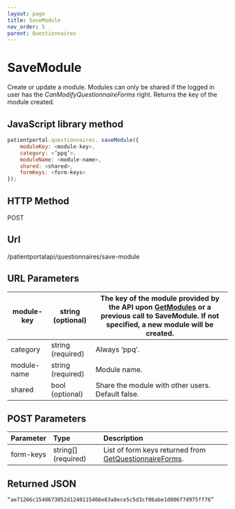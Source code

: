 ```yaml
---
layout: page
title: SaveModule
nav_order: 5
parent: Questionnaires
---
```


# SaveModule

Create or update a module. Modules can only be shared if the logged in user has the _CanModifyQuestionnaireForms_ right. Returns the key of the module created.

## JavaScript library method

```javascript
patientportal.questionnaires. saveModule({
    moduleKey: <module-key>,
    category: <’ppq’>,
    moduleName: <module-name>,
    shared: <shared>,
    formKeys: <form-keys>
});
```

## HTTP Method

POST

## ****Url****

/patientportalapi/questionnaires/save-module

## URL Parameters

| module-key | string (optional) | The key of the module provided by the API upon [GetModules](#_GetModules) or a previous call to SaveModule. If not specified, a new module will be created. |
| --- | --- | --- |
| category | string (required) | Always ‘ppq’. |
| module-name | string (required) | Module name. |
| shared | bool (optional) | Share the module with other users. Default false. |

## POST Parameters

| Parameter | Type   | Description                                                 |
|:----------|:-------|:------------------------------------------------------------|
| form-keys | string\[\] (required) | List of form keys returned from [GetQuestionnaireForms](#_GetQuestionnaireForms). |

## Returned JSON

```
“ae71266c1548673052d1240115466e63a8ece5c5d3cf06abe1d006f7d975ff76”
```
